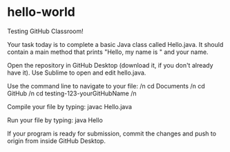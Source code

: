 # hello-world
Testing GitHub Classroom!

Your task today is to complete a basic Java class called Hello.java. It should contain a main method that prints "Hello, my name is " and your name.

Open the repository in GitHub Desktop (download it, if you don't already have it). Use Sublime to open and edit hello.java.

Use the command line to navigate to your file: /n
cd Documents /n
cd GitHub /n
cd testing-123-yourGitHubName /n

Compile your file by typing:
javac Hello.java

Run your file by typing:
java Hello

If your program is ready for submission, commit the changes and push to origin from inside GitHub Desktop.

